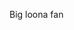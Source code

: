 Big loona fan
<!---
Catalin-Feier26/Catalin-Feier26 is a ✨ special ✨ repository because its `README.md` (this file) appears on your GitHub profile.
You can click the Preview link to take a look at your changes.
--->
